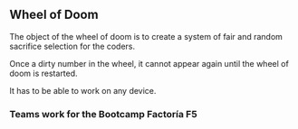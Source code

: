 ## Wheel of Doom

The object of the wheel of doom is to create a system of fair and random sacrifice selection for the coders.

Once a dirty number in the wheel, it cannot appear again until the wheel of doom is restarted.

It has to be able to work on any device.

### Teams work for the Bootcamp Factoría F5
